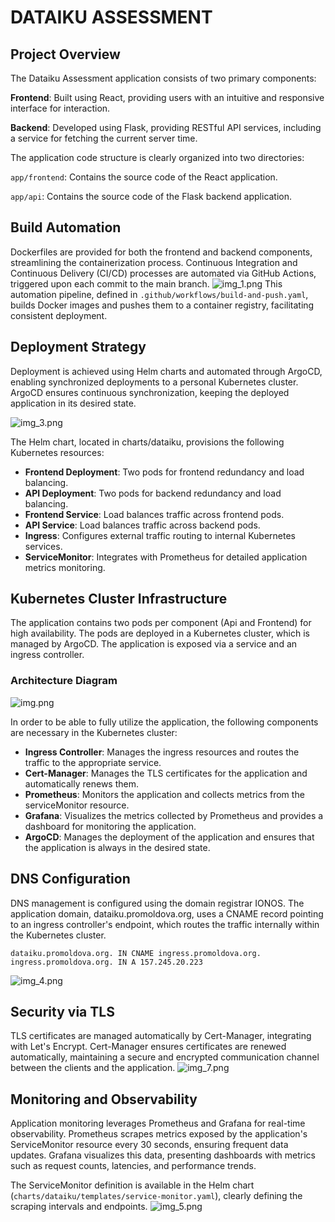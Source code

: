 # DATAIKU ASSESSMENT

## Project Overview

The Dataiku Assessment application consists of two primary components:

**Frontend**: Built using React, providing users with an intuitive and responsive interface for interaction.

**Backend**: Developed using Flask, providing RESTful API services, including a service for fetching the current server time.

The application code structure is clearly organized into two directories:

`app/frontend`: Contains the source code of the React application.

`app/api`: Contains the source code of the Flask backend application.



## Build Automation
Dockerfiles are provided for both the frontend and backend components, streamlining the containerization process. Continuous Integration and Continuous Delivery (CI/CD) processes are automated via GitHub Actions, triggered upon each commit to the main branch.
![img_1.png](images/img_1.png)
This automation pipeline, defined in `.github/workflows/build-and-push.yaml`, builds Docker images and pushes them to a container registry, facilitating consistent deployment.

## Deployment Strategy
Deployment is achieved using Helm charts and automated through ArgoCD, enabling synchronized deployments to a personal Kubernetes cluster. ArgoCD ensures continuous synchronization, keeping the deployed application in its desired state.

![img_3.png](images/img_3.png)

The Helm chart, located in charts/dataiku, provisions the following Kubernetes resources:

- **Frontend Deployment**: Two pods for frontend redundancy and load balancing.
- **API Deployment**: Two pods for backend redundancy and load balancing.
- **Frontend Service**: Load balances traffic across frontend pods.
- **API Service**: Load balances traffic across backend pods.
- **Ingress**: Configures external traffic routing to internal Kubernetes services.
- **ServiceMonitor**: Integrates with Prometheus for detailed application metrics monitoring.

## Kubernetes Cluster Infrastructure
The application contains two pods per component (Api and Frontend) for high availability. The pods are deployed in a Kubernetes cluster, which is managed by ArgoCD. The application is exposed via a service and an ingress controller.

### Architecture Diagram
![img.png](images/img.png)

In order to be able to fully utilize the application, the following components are necessary in the Kubernetes cluster:
- **Ingress Controller**: Manages the ingress resources and routes the traffic to the appropriate service.
- **Cert-Manager**: Manages the TLS certificates for the application and automatically renews them.
- **Prometheus**: Monitors the application and collects metrics from the serviceMonitor resource.
- **Grafana**: Visualizes the metrics collected by Prometheus and provides a dashboard for monitoring the application.
- **ArgoCD**: Manages the deployment of the application and ensures that the application is always in the desired state.

## DNS Configuration
DNS management is configured using the domain registrar IONOS. The application domain, dataiku.promoldova.org, uses a CNAME record pointing to an ingress controller's endpoint, which routes the traffic internally within the Kubernetes cluster.
```
dataiku.promoldova.org. IN CNAME ingress.promoldova.org.
ingress.promoldova.org. IN A 157.245.20.223
```
![img_4.png](images/img_4.png)
## Security via TLS
TLS certificates are managed automatically by Cert-Manager, integrating with Let's Encrypt. Cert-Manager ensures certificates are renewed automatically, maintaining a secure and encrypted communication channel between the clients and the application.
![img_7.png](images/img_7.png)

## Monitoring and Observability
Application monitoring leverages Prometheus and Grafana for real-time observability. Prometheus scrapes metrics exposed by the application's ServiceMonitor resource every 30 seconds, ensuring frequent data updates. Grafana visualizes this data, presenting dashboards with metrics such as request counts, latencies, and performance trends.

The ServiceMonitor definition is available in the Helm chart (`charts/dataiku/templates/service-monitor.yaml`), clearly defining the scraping intervals and endpoints.
![img_5.png](images/img_5.png)
